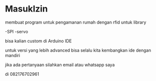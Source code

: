 # MasukIzin
membuat program untuk pengamanan rumah dengan rfid
untuk library 

-SPI
-servo

bisa kalian custom di Arduino IDE

untuk versi yang lebih advanced bisa selalu kita kembangkan ide dengan mandiri

jika ada pertanyaan silahkan email atau whatsapp saya

di 082176702961

